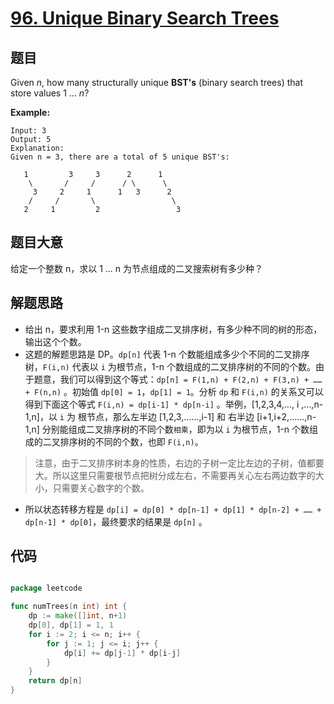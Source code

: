 # [96. Unique Binary Search Trees](https://leetcode.com/problems/unique-binary-search-trees/)


## 题目

Given *n*, how many structurally unique **BST's** (binary search trees) that store values 1 ... *n*?

**Example:**

    Input: 3
    Output: 5
    Explanation:
    Given n = 3, there are a total of 5 unique BST's:
    
       1         3     3      2      1
        \       /     /      / \      \
         3     2     1      1   3      2
        /     /       \                 \
       2     1         2                 3

## 题目大意

给定一个整数 n，求以 1 ... n 为节点组成的二叉搜索树有多少种？


## 解题思路

- 给出 n，要求利用 1-n 这些数字组成二叉排序树，有多少种不同的树的形态，输出这个个数。
- 这题的解题思路是 DP。`dp[n]` 代表 1-n 个数能组成多少个不同的二叉排序树，`F(i,n)` 代表以 `i` 为根节点，1-n 个数组成的二叉排序树的不同的个数。由于题意，我们可以得到这个等式：`dp[n] = F(1,n) + F(2,n) + F(3,n) + …… + F(n,n)` 。初始值 `dp[0] = 1`，`dp[1] = 1`。分析 `dp` 和 `F(i,n)` 的关系又可以得到下面这个等式 `F(i,n) = dp[i-1] * dp[n-i]` 。举例，[1,2,3,4,…, i ,…,n-1,n]，以 `i` 为 根节点，那么左半边 [1,2,3,……,i-1] 和 右半边 [i+1,i+2,……,n-1,n] 分别能组成二叉排序树的不同个数`相乘`，即为以 `i` 为根节点，1-n 个数组成的二叉排序树的不同的个数，也即 `F(i,n)`。

> 注意，由于二叉排序树本身的性质，右边的子树一定比左边的子树，值都要大。所以这里只需要根节点把树分成左右，不需要再关心左右两边数字的大小，只需要关心数字的个数。

- 所以状态转移方程是 `dp[i] = dp[0] * dp[n-1] + dp[1] * dp[n-2] + …… + dp[n-1] * dp[0]`，最终要求的结果是 `dp[n]` 。


## 代码

```go

package leetcode

func numTrees(n int) int {
	dp := make([]int, n+1)
	dp[0], dp[1] = 1, 1
	for i := 2; i <= n; i++ {
		for j := 1; j <= i; j++ {
			dp[i] += dp[j-1] * dp[i-j]
		}
	}
	return dp[n]
}

```